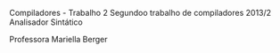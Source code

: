 Compiladores - Trabalho 2
Segundoo trabalho de compiladores 2013/2 Analisador Sintático

Professora Mariella Berger
